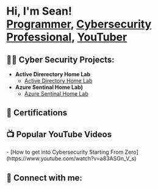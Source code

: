 <h1>Hi, I'm Sean! <br/><a href="https://github.com/sdglover1996">Programmer</a>, <a href="https://www.linkedin.com/in//">Cybersecurity Professional</a>, <a href="https://www.youtube.com/c/">YouTuber</a></h1>

<h2>👨‍💻 Cyber Security Projects:</h2>

- <b>Active Direrectory Home Lab</b>
  - [Active Directory Home Lab](https://github.com//)
- <b>Azure Sentinal Home Lab)</b>
  - [Azure Sentinal Home Lab](https://github.com//)

<h2>📄 Certifications</h2>
 
<h2>📺 Popular YouTube Videos</h2>
- [How to get into Cybersecurity Starting From Zero](https://www.youtube.com/watch?v=a83ASGn_V_s)

<h2> 🤳 Connect with me:</h2>
